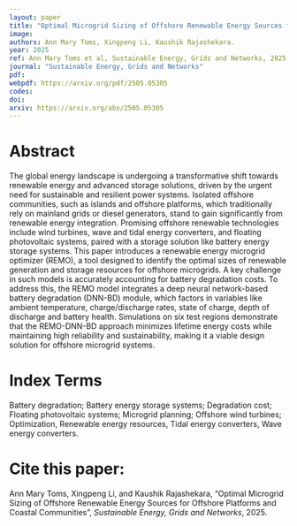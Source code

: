 ```yaml
---
layout: paper
title: "Optimal Microgrid Sizing of Offshore Renewable Energy Sources for Offshore Platforms and Coastal Communities"
image: 
authors: Ann Mary Toms, Xingpeng Li, Kaushik Rajashekara.
year: 2025
ref: Ann Mary Toms et al, Sustainable Energy, Grids and Networks, 2025. 
journal: "Sustainable Energy, Grids and Networks"
pdf: 
webpdf: https://arxiv.org/pdf/2505.05305
codes: 
doi: 
arxiv: https://arxiv.org/abs/2505.05305
---
```


# Abstract
The global energy landscape is undergoing a transformative shift towards renewable energy and advanced storage solutions, driven by the urgent need for sustainable and resilient power systems. Isolated offshore communities, such as islands and offshore platforms, which traditionally rely on mainland grids or diesel generators, stand to gain significantly from renewable energy integration. Promising offshore renewable technologies include wind turbines, wave and tidal energy converters, and floating photovoltaic systems, paired with a storage solution like battery energy storage systems. This paper introduces a renewable energy microgrid optimizer (REMO), a tool designed to identify the optimal sizes of renewable generation and storage resources for offshore microgrids. A key challenge in such models is accurately accounting for battery degradation costs. To address this, the REMO model integrates a deep neural network-based battery degradation (DNN-BD) module, which factors in variables like ambient temperature, charge/discharge rates, state of charge, depth of discharge and battery health. Simulations on six test regions demonstrate that the REMO-DNN-BD approach minimizes lifetime energy costs while maintaining high reliability and sustainability, making it a viable design solution for offshore microgrid systems.

# Index Terms
Battery degradation; Battery energy storage systems; Degradation cost; Floating photovoltaic systems; Microgrid planning; Offshore wind turbines; Optimization, Renewable energy resources, Tidal energy converters, Wave energy converters.

# Cite this paper:
Ann Mary Toms, Xingpeng Li, and Kaushik Rajashekara, “Optimal Microgrid Sizing of Offshore Renewable Energy Sources for Offshore Platforms and Coastal Communities”, *Sustainable Energy, Grids and Networks*, 2025.
